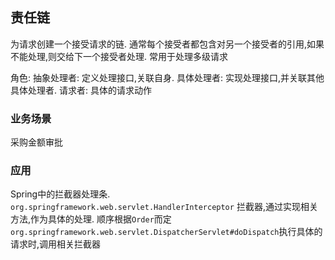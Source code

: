 ## 责任链
为请求创建一个接受请求的链.
通常每个接受者都包含对另一个接受者的引用,如果不能处理,则交给下一个接受者处理.
常用于处理多级请求

角色:
抽象处理者: 定义处理接口,关联自身.
具体处理者: 实现处理接口,并关联其他具体处理者.
请求者: 具体的请求动作

### 业务场景
采购金额审批


### 应用
Spring中的拦截器处理条.
`org.springframework.web.servlet.HandlerInterceptor` 拦截器,通过实现相关方法,作为具体的处理.
顺序根据`Order`而定
`org.springframework.web.servlet.DispatcherServlet#doDispatch`执行具体的请求时,调用相关拦截器